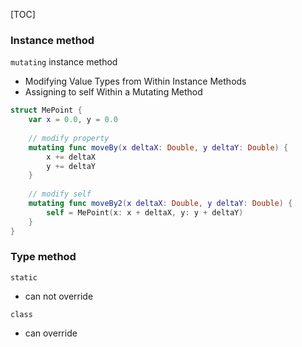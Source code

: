 [TOC]

### Instance method

`mutating` instance method

- Modifying Value Types from Within Instance Methods
- Assigning to self Within a Mutating Method

```swift
struct MePoint {
    var x = 0.0, y = 0.0
    
    // modify property
    mutating func moveBy(x deltaX: Double, y deltaY: Double) {
        x += deltaX
        y += deltaY
    }
    
    // modify self
    mutating func moveBy2(x deltaX: Double, y deltaY: Double) {
        self = MePoint(x: x + deltaX, y: y + deltaY)
    }
}
```

### Type method

`static`

- can not override

`class`

- can override